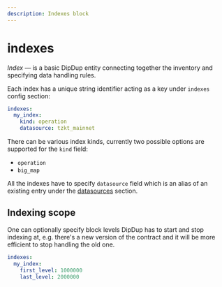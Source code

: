 ```yaml
---
description: Indexes block
---
```


# indexes

_Index_ — is a basic DipDup entity connecting together the inventory and specifying data handling rules.

Each index has a unique string identifier acting as a key under `indexes` config section:

```yaml
indexes:
  my_index:
    kind: operation
    datasource: tzkt_mainnet
```

There can be various index kinds, currently two possible options are supported for the `kind` field:

* `operation`
* `big_map`

All the indexes have to specify `datasource` field which is an alias of an existing entry under the [datasources](../datasources.md) section.

## Indexing scope

One can optionally specify block levels DipDup has to start and stop indexing at, e.g. there's a new version of the contract and it will be more efficient to stop handling the old one.

```yaml
indexes:
  my_index:
    first_level: 1000000
    last_level: 2000000
```



